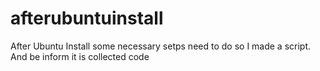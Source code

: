 # afterubuntuinstall
After Ubuntu Install some necessary setps need to do so I made a script. And be inform it is collected code 
